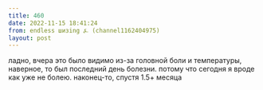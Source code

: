 ```yaml
---
title: 460
date: 2022-11-15 18:41:24
from: endless шизing ⍼ (channel1162404975)
layout: post
---
```


ладно, вчера это было видимо из-за головной боли и температуры, наверное, то был последний день болезни. потому что сегодня я вроде как уже не болею. наконец-то, спустя 1.5+ месяца
